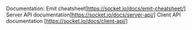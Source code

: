 Documentation:
Emit cheatsheet[https://socket.io/docs/emit-cheatsheet/]
Server API documentation[https://socket.io/docs/server-api/]
Client API documentation [https://socket.io/docs/client-api/]
